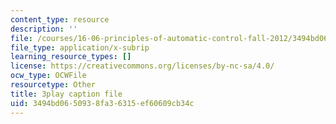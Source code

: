 ```yaml
---
content_type: resource
description: ''
file: /courses/16-06-principles-of-automatic-control-fall-2012/3494bd0650938fa36315ef60609cb34c_OCMbmPx6fYM.srt
file_type: application/x-subrip
learning_resource_types: []
license: https://creativecommons.org/licenses/by-nc-sa/4.0/
ocw_type: OCWFile
resourcetype: Other
title: 3play caption file
uid: 3494bd06-5093-8fa3-6315-ef60609cb34c
---
```

